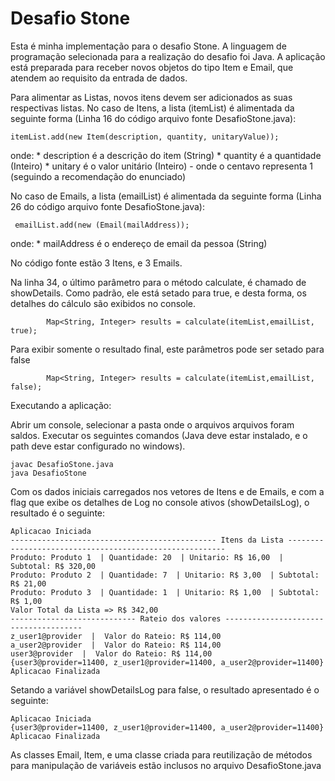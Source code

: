 # Desafio Stone

Esta é minha implementação para o desafio Stone.
A linguagem de programação selecionada para a realização do desafio foi Java.
A aplicação está preparada para receber novos objetos do tipo Item e Email, que atendem ao requisito da entrada de dados.

Para alimentar as Listas, novos itens devem ser adicionados as suas respectivas listas.
No caso de Itens, a lista (itemList) é alimentada da seguinte forma (Linha 16 do código arquivo fonte DesafioStone.java):
```
itemList.add(new Item(description, quantity, unitaryValue));
```
onde:
    * description é a descrição do item (String)
    * quantity é a quantidade (Inteiro)
    * unitary é o valor unitário (Inteiro) - onde o centavo representa 1 (seguindo a recomendação do enunciado)

No caso de Emails, a lista (emailList) é alimentada da seguinte forma (Linha 26 do código arquivo fonte DesafioStone.java):
```
 emailList.add(new (Email(mailAddress));
```
onde:
    * mailAddress é o endereço de email da pessoa (String)

No código fonte estão 3 Itens, e 3 Emails.

Na linha 34, o último parâmetro para o método calculate, é chamado de showDetails. Como padrão, ele está setado para true, e desta forma, os detalhes do cálculo são exibidos no console. 
```
        Map<String, Integer> results = calculate(itemList,emailList, true);
```
Para exibir somente o resultado final, este parâmetros pode ser setado para false
```
        Map<String, Integer> results = calculate(itemList,emailList, false);
```

Executando a aplicação:

Abrir um console, selecionar a pasta onde o arquivos arquivos foram saldos.
Executar os seguintes comandos (Java deve estar instalado, e o path deve estar configurado no windows).

```
javac DesafioStone.java
java DesafioStone

```

Com os dados iniciais carregados nos vetores de Itens e de Emails, e com a flag que exibe os detalhes de Log no console ativos (showDetailsLog), o resultado é o seguinte:

```
Aplicacao Iniciada
---------------------------------------------- Itens da Lista --------------------------------------------------------
Produto: Produto 1  | Quantidade: 20  | Unitario: R$ 16,00  | Subtotal: R$ 320,00
Produto: Produto 2  | Quantidade: 7  | Unitario: R$ 3,00  | Subtotal: R$ 21,00
Produto: Produto 3  | Quantidade: 1  | Unitario: R$ 1,00  | Subtotal: R$ 1,00
Valor Total da Lista => R$ 342,00
---------------------------- Rateio dos valores --------------------------------------
z_user1@provider  |  Valor do Rateio: R$ 114,00
a_user2@provider  |  Valor do Rateio: R$ 114,00
user3@provider  |  Valor do Rateio: R$ 114,00
{user3@provider=11400, z_user1@provider=11400, a_user2@provider=11400}
Aplicacao Finalizada
```
Setando a variável showDetailsLog para false, o resultado apresentado é o seguinte:
```
Aplicacao Iniciada
{user3@provider=11400, z_user1@provider=11400, a_user2@provider=11400}
Aplicacao Finalizada
```

As classes Email, Item, e uma classe criada para reutilização de métodos para manipulação de variáveis estão inclusos no arquivo DesafioStone.java